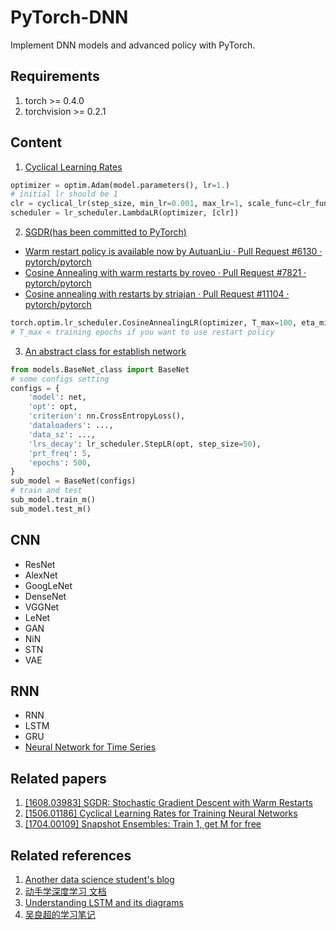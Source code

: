 # PyTorch-DNN
Implement DNN models and advanced policy with PyTorch.

## Requirements
1. torch >= 0.4.0
2. torchvision >= 0.2.1

## Content
1. [Cyclical Learning Rates](CLR_example.py)
```python
optimizer = optim.Adam(model.parameters(), lr=1.)
# initial lr should be 1
clr = cyclical_lr(step_size, min_lr=0.001, max_lr=1, scale_func=clr_func, scale_md='iterations')
scheduler = lr_scheduler.LambdaLR(optimizer, [clr])
```
2. [SGDR(has been committed to PyTorch)](WarmRestart_example.py)

* [Warm restart policy is available now by AutuanLiu · Pull Request #6130 · pytorch/pytorch](https://github.com/pytorch/pytorch/pull/6130)
* [Cosine Annealing with warm restarts by roveo · Pull Request #7821 · pytorch/pytorch](https://github.com/pytorch/pytorch/pull/7821)
* [Cosine annealing with restarts by striajan · Pull Request #11104 · pytorch/pytorch](https://github.com/pytorch/pytorch/pull/11104)

```python
torch.optim.lr_scheduler.CosineAnnealingLR(optimizer, T_max=100, eta_min=1e-8, T_mult=2)
# T_max < training epochs if you want to use restart policy
```
3. [An abstract class for establish network](models/BaseNet_calss.py)
```python
from models.BaseNet_class import BaseNet
# some configs setting
configs = {
    'model': net,
    'opt': opt,
    'criterion': nn.CrossEntropyLoss(),
    'dataloaders': ...,
    'data_sz': ...,
    'lrs_decay': lr_scheduler.StepLR(opt, step_size=50),
    'prt_freq': 5,
    'epochs': 500,
}
sub_model = BaseNet(configs)
# train and test
sub_model.train_m()
sub_model.test_m()
```

## CNN
* ResNet
* AlexNet
* GoogLeNet
* DenseNet
* VGGNet
* LeNet
* GAN
* NiN
* STN
* VAE

## RNN
* RNN
* LSTM
* GRU
* [Neural Network for Time Series](https://github.com/AutuanLiu/Deep-Learning-for-Time-Series)


## Related papers
1. [[1608.03983] SGDR: Stochastic Gradient Descent with Warm Restarts](https://arxiv.org/abs/1608.03983)
2. [[1506.01186] Cyclical Learning Rates for Training Neural Networks](https://arxiv.org/abs/1506.01186)
3. [[1704.00109] Snapshot Ensembles: Train 1, get M for free](https://arxiv.org/abs/1704.00109)

## Related references
1. [Another data science student's blog](https://sgugger.github.io/)
2. [动手学深度学习 文档](https://zh.gluon.ai/toc.html)
3. [Understanding LSTM and its diagrams](https://medium.com/mlreview/understanding-lstm-and-its-diagrams-37e2f46f1714)
4. [吴良超的学习笔记](http://wulc.me/)
